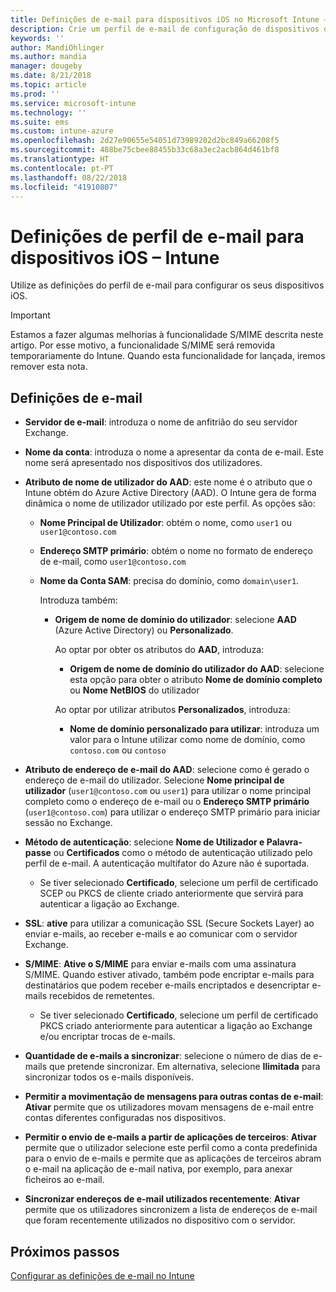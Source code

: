 ```yaml
---
title: Definições de e-mail para dispositivos iOS no Microsoft Intune – Azure | Microsoft Docs
description: Crie um perfil de e-mail de configuração de dispositivos que utiliza os servidores Exchange e obtém atributos do Azure Active Directory. Também pode ativar o SSL, autenticar utilizadores com certificados ou nome de utilizador/palavra-passe e sincronizar e-mails em dispositivos iOS com o Microsoft Intune.
keywords: ''
author: MandiOhlinger
ms.author: mandia
manager: dougeby
ms.date: 8/21/2018
ms.topic: article
ms.prod: ''
ms.service: microsoft-intune
ms.technology: ''
ms.suite: ems
ms.custom: intune-azure
ms.openlocfilehash: 2d27e90655e54051d73989202d2bc849a66208f5
ms.sourcegitcommit: 488be75cbee88455b33c68a3ec2acb864d461bf8
ms.translationtype: HT
ms.contentlocale: pt-PT
ms.lasthandoff: 08/22/2018
ms.locfileid: "41910807"
---
```

# <a name="email-profile-settings-for-ios-devices---intune"></a>Definições de perfil de e-mail para dispositivos iOS – Intune

Utilize as definições do perfil de e-mail para configurar os seus dispositivos iOS.

> [!IMPORTANT]
> Estamos a fazer algumas melhorias à funcionalidade S/MIME descrita neste artigo. Por esse motivo, a funcionalidade S/MIME será removida temporariamente do Intune. Quando esta funcionalidade for lançada, iremos remover esta nota.

## <a name="email-settings"></a>Definições de e-mail

- **Servidor de e-mail**: introduza o nome de anfitrião do seu servidor Exchange.
- **Nome da conta**: introduza o nome a apresentar da conta de e-mail. Este nome será apresentado nos dispositivos dos utilizadores.
- **Atributo de nome de utilizador do AAD**: este nome é o atributo que o Intune obtém do Azure Active Directory (AAD). O Intune gera de forma dinâmica o nome de utilizador utilizado por este perfil. As opções são:
  - **Nome Principal de Utilizador**: obtém o nome, como `user1` ou `user1@contoso.com`
  - **Endereço SMTP primário**: obtém o nome no formato de endereço de e-mail, como `user1@contoso.com`
  - **Nome da Conta SAM**: precisa do domínio, como `domain\user1`.

    Introduza também:  
    - **Origem de nome de domínio do utilizador**: selecione **AAD** (Azure Active Directory) ou **Personalizado**.

      Ao optar por obter os atributos do **AAD**, introduza:
      - **Origem de nome de domínio do utilizador do AAD**: selecione esta opção para obter o atributo **Nome de domínio completo** ou **Nome NetBIOS** do utilizador

      Ao optar por utilizar atributos **Personalizados**, introduza:
      - **Nome de domínio personalizado para utilizar**: introduza um valor para o Intune utilizar como nome de domínio, como `contoso.com` ou `contoso`

- **Atributo de endereço de e-mail do AAD**: selecione como é gerado o endereço de e-mail do utilizador. Selecione **Nome principal de utilizador** (`user1@contoso.com` ou `user1`) para utilizar o nome principal completo como o endereço de e-mail ou o **Endereço SMTP primário** (`user1@contoso.com`) para utilizar o endereço SMTP primário para iniciar sessão no Exchange.
- **Método de autenticação**: selecione **Nome de Utilizador e Palavra-passe** ou **Certificados** como o método de autenticação utilizado pelo perfil de e-mail. A autenticação multifator do Azure não é suportada.
  - Se tiver selecionado **Certificado**, selecione um perfil de certificado SCEP ou PKCS de cliente criado anteriormente que servirá para autenticar a ligação ao Exchange.
- **SSL**: **ative** para utilizar a comunicação SSL (Secure Sockets Layer) ao enviar e-mails, ao receber e-mails e ao comunicar com o servidor Exchange.
- **S/MIME**: **Ative o S/MIME** para enviar e-mails com uma assinatura S/MIME. Quando estiver ativado, também pode encriptar e-mails para destinatários que podem receber e-mails encriptados e desencriptar e-mails recebidos de remetentes.
  - Se tiver selecionado **Certificado**, selecione um perfil de certificado PKCS criado anteriormente para autenticar a ligação ao Exchange e/ou encriptar trocas de e-mails.
- **Quantidade de e-mails a sincronizar**: selecione o número de dias de e-mails que pretende sincronizar. Em alternativa, selecione **Ilimitada** para sincronizar todos os e-mails disponíveis.
- **Permitir a movimentação de mensagens para outras contas de e-mail**: **Ativar** permite que os utilizadores movam mensagens de e-mail entre contas diferentes configuradas nos dispositivos.
- **Permitir o envio de e-mails a partir de aplicações de terceiros**: **Ativar** permite que o utilizador selecione este perfil como a conta predefinida para o envio de e-mails e permite que as aplicações de terceiros abram o e-mail na aplicação de e-mail nativa, por exemplo, para anexar ficheiros ao e-mail.
- **Sincronizar endereços de e-mail utilizados recentemente**: **Ativar** permite que os utilizadores sincronizem a lista de endereços de e-mail que foram recentemente utilizados no dispositivo com o servidor.

## <a name="next-steps"></a>Próximos passos
[Configurar as definições de e-mail no Intune](email-settings-configure.md)
